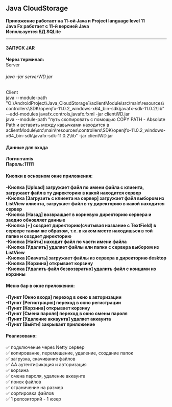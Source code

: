 ## Java CloudStorage

**Приложение работает на 11-ой Java и Project language level 11**    
**Java Fx работает с 11-й версией Java**    
**Используется БД SQLite**    
____
#### ЗАПУСК JAR
**Через терминал:**    
Server    
###### java -jar serverWD.jar
Client    
java --module-path "O:\AndroidProject\Java_CloudStorage1\aclientModule\src\main\resources\controllers\SDK\openjfx-11.0.2_windows-x64_bin-sdk\javafx-sdk-11.0.2\lib" --add-modules javafx.controls,javafx.fxml -jar clientWD.jar    
java --module-path "путь скопировать с помощью COPY PATH - Absolute Path и вставить между кавычками находится в aclientModule\src\main\resources\controllers\SDK\openjfx-11.0.2_windows-x64_bin-sdk\javafx-sdk-11.0.2\lib" -jar clientWD.jar    

#### Данные для входа
**Логин:ramis**    
**Пароль:11111**    


#### Кнопки в основном окне приложения:
**-Кнопка [Upload] загружает файл по имени файла с клиента,
загружает файл в ту директорию в какой находится сервер**    
**-Кнопка [Загрузить с клиента на сервер] загружает файл выбором из ListView
клиента, загружает файл в ту директорию в какой находится сервер**    
**-Кнопка [Назад] возвращает в корневую директорию сервера
и заодно обновляет данные**    
**-Кнопка [+] создает директорию(считывая название с TextField) 
в сервере таким же образом, т.е. в каком месте находишься в той папке и создает 
директорию**    
**-Кнопка [Найти] находит файл по части имени файла**    
**-Кнопка [Удалить] удаляет файлы или папки с сервера выбором из ListView**    
**-Кнопка [Скачать] загружает файлы из сервера в директорию desktop**    
**-Кнопка [Корзина] открывает корзину**    
**-Кнопка [Удалить файл безвозвратно] удалить файл с концами из корзины**    

#### Меню бар в окне приложения:
**-Пункт [Окно входа] переход в окно в авторизации    
-Пункт [Регистрация] переход в окно регистрации    
-Пункт [Корзина] открывает корзину    
-Пункт [Смена пароля] переход в окно смены пароля    
-Пункт [Удаление аккаунта] удаляет аккаунта    
-Пункт [Выйти] закрывает приложение**    


#### Реализовано:
:white_check_mark: подключение через Netty сервер    
:white_check_mark: копирование, перемещение, удаление, cоздание папок    
:white_check_mark: загрузка, скачивание файлов    
:white_check_mark: AA аутентификация и авторизация    
:white_check_mark: корзина    
:white_check_mark: смена пароля, удаление аккаунта    
:white_check_mark: поиск файлов    
:white_check_mark: ограничение на размер    
:white_check_mark: сортировка файлов    
:white_check_mark: 1 репозиторий - 1 юзер    



